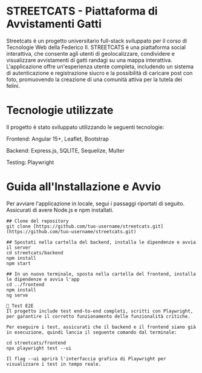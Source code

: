 # STREETCATS - Piattaforma di Avvistamenti Gatti
Streetcats è un progetto universitario full-stack sviluppato per il corso di Tecnologie Web della Federico II. STREETCATS è una piattaforma social interattiva, che consente agli utenti di geolocalizzare, condividere e visualizzare avvistamenti di gatti randagi su una mappa interattiva. L'applicazione offre un'esperienza utente completa, includendo un sistema di autenticazione e registrazione siucro e la possibilità di caricare post con foto, promuovendo la creazione di una comunità attiva per la tutela dei felini.

# Tecnologie utilizzate
Il progetto è stato sviluppato utilizzando le seguenti tecnologie:

Frontend: Angular 15+, Leaflet, Bootstrap

Backend: Express.js, SQLITE, Sequelize, Multer

Testing: Playwright

# Guida all'Installazione e Avvio
Per avviare l'applicazione in locale, segui i passaggi riportati di seguito. Assicurati di avere Node.js e npm installati.

```
## Clone del repository
git clone [https://github.com/tuo-username/streetcats.git](https://github.com/tuo-username/streetcats.git)

## Spostati nella cartella del backend, installa le dipendenze e avvia il server
cd streetcats/backend
npm install
npm start

## In un nuovo terminale, sposta nella cartella del frontend, installa le dipendenze e avvia l'app
cd ../frontend
npm install
ng serve

🧪 Test E2E
Il progetto include test end-to-end completi, scritti con Playwright, per garantire il corretto funzionamento delle funzionalità critiche.

Per eseguire i test, assicurati che il backend e il frontend siano già in esecuzione, quindi lancia il seguente comando dal terminale:

cd streetcats/frontend
npx playwright test --ui 

Il flag --ui aprirà l'interfaccia grafica di Playwright per visualizzare i test in tempo reale.
```
